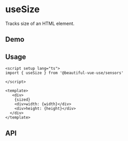 # useSize

Tracks size of an HTML element.

## Demo

## Usage

```vue
<script setup lang="ts">
import { useSize } from '@beautiful-vue-use/sensors'

</script>

<template>
   <div>
    {sized}
    <div>width: {width}</div>
    <div>height: {height}</div>
  </div>
</template>

```

## API
